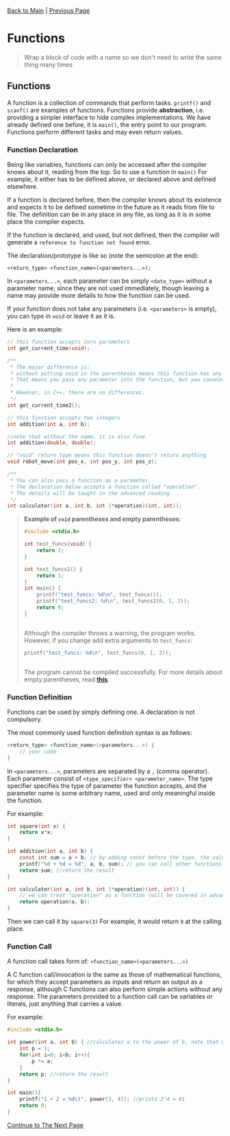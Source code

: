 [Back to Main](index.html) | [Previous Page](08_array_string.html)

# Functions

> Wrap a block of code with a name so we don't need to write the same thing many times

## Functions

A function is a collection of commands that perform tasks. `printf()` and `scanf()` are examples of functions. Functions provide **abstraction**, i.e. providing a simpler interface to hide complex implementations. We have already defined one before, it is `main()`, the entry point to our program. Functions perform different tasks and may even return values.

### Function Declaration

Being like variables, functions can only be accessed after the compiler knows about it, reading from the top. So to use a function in `main()` For example, it either has to be defined above, or declared above and defined elsewhere.

If a function is declared before, then the compiler knows about its existence and expects it to be defined sometime in the future as it reads from file to file. The definition can be in any place in any file, as long as it is in some place the compiler expects.

If the function is declared, and used, but not defined, then the compiler will generate a `reference to function not found` error.

The declaration/prototype is like so (note the semicolon at the end):
```
<return_type> <function_name>(<parameters...>);
```

In `<parameters...>`, each parameter can be simply `<data_type>` without a parameter name, since they are not used immediately, though leaving a name may provide more details to how the function can be used.

If your function does not take any parameters (i.e. `<parameters>` is empty), you can type in `void` or leave it as it is.

Here is an example:

```c
// this function accepts zero parameters
int get_current_time(void);

/**
 * The major difference is:
 * without putting void in the parentheses means this function has any number of parameters.
 * That means you pass any parameter into the function, but you cannnot access it.
 * 
 * However, in C++, there are no differences.
 */
int get_current_time2();

// this function accepts two integers
int addition(int a, int b);

//note that without the name, it is also fine
int addition(double, double);

// "void" return type means this function doesn't return anything
void robot_move(int pos_x, int pos_y, int pos_z);

/**
 * You can also pass a function as a parameter.
 * The declaration below accepts a function called "operation".
 * The details will be taught in the advanced reading.
 */
int calculator(int a, int b, int (*operation)(int, int));
```

> **Example of `void` parentheses and empty parentheses**:
>
> ```c
> #include <stdio.h>
>
> int test_funcs(void) {
>     return 2;
> }
>
> int test_funcs2() {
>     return 1;
> }
> int main() {
>     printf("test_funcs: %d\n", test_funcs());
>     printf("test_funcs2: %d\n", test_funcs2(0, 1, 2));
>     return 0;
> }
> ```
>
> <img src="https://i.imgur.com/RrAlq2F.png" alt="" data-size="original">
>
> Although the compiler throws a warning, the program works. However, if you change add extra arguments to `test_funcs`:
>
> ```c
> printf("test_funcs: %d\n", test_funcs(0, 1, 2));
> ```
>
> <img src="https://i.imgur.com/Eh1BNfZ.png" alt="" data-size="original">
>
> The program cannot be compiled successfully. For more details about empty parentheses, read [**this**](https://wiki.sei.cmu.edu/confluence/display/c/DCL20-C.+Explicitly+specify+void+when+a+function+accepts+no+arguments).

### Function Definition

Functions can be used by simply defining one. A declaration is not compulsory.

The most commonly used function definition syntax is as follows:

```c
<return_type> <function_name>(<parameters...>) {
    // your code
}
```

In `<parameters...>`, parameters are separated by a `,` (comma operator). Each parameter consist of `<type_specifier> <parameter_name>`. The type specifier specifies the type of parameter the function accepts, and the parameter name is some arbitrary name, used and only meaningful inside the function.

For example:

```c
int square(int x) {
    return x*x;
}

int addition(int a, int b) {
    const int sum = a + b; // by adding const before the type, the value of the variable is constant
    printf("%d + %d = %d", a, b, sum); // you can call other functions inside a function too!
    return sum; //return the result
}

int calculator(int a, int b, int (*operation)(int, int)) {
    // we can treat "operation" as a function (will be covered in advanced reading):
    return operation(a, b);
}
```

Then we can call it by `square(3)` For example, it would return `9` at the calling place.

### Function Call

A function call takes form of: `<function_name>(<parameters...>)`

A C function call/invocation is the same as those of mathematical functions, for which they accept parameters as inputs and return an output as a response, although C functions can also perform simple actions without any response. The parameters provided to a function call can be variables or literals, just anything that carries a value.

For example:

```c
#include <stdio.h>

int power(int a, int b) { //calculates a to the power of b, note that C does not have a**b (for evaluating powers) as in python
    int p = 1;
    for(int i=0; i<b; i++){
        p *= a;
    }
    return p; //return the result
}

int main(){
    printf("1 + 2 = %d\t", power(3, 4)); //prints 3^4 = 81 
    return 0;
}
```

[Continue to The Next Page](10_recursion.html)